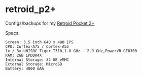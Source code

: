 # retroid_p2+
Configs/backups for my [Retroid Pocket 2+](https://www.goretroid.com/products/retroid-pocket-2-plus-handheld-retro-gaming-system)

Specs:

```
Screen: 3.5 inch 640 x 480 IPS 
CPU: Cortex-A75 / Cortex-A55
1x / 3x.UNISOC Tiger T310,1.8 GHz - 2.0 GHz,PowerVR GE8300
RAM: 2GB LPDDR4X
Internal Storage: 32 GB eMMC
External Storage: MicroSD
Battery: 4000 mAh
```
